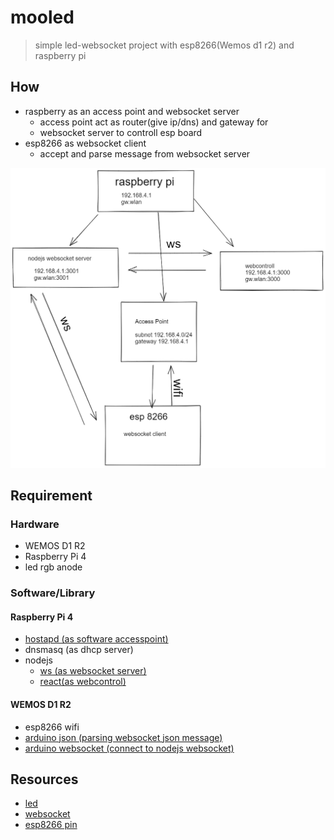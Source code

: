 # mooled

> simple led-websocket project with esp8266(Wemos d1 r2) and raspberry pi


## How

- raspberry as an access point and websocket server
    - access point act as router(give ip/dns) and gateway for
    - websocket server to controll esp board
- esp8266 as websocket client
    - accept and parse message from websocket server

![networkdiagram](./resources/networkdiagram.png)

## Requirement
### Hardware 

- WEMOS D1 R2
- Raspberry Pi 4 
- led rgb anode

### Software/Library

#### Raspberry Pi 4

- [hostapd (as software accesspoint)](https://www.raspberrypi.org/documentation/configuration/wireless/access-point-routed.md)
- dnsmasq (as dhcp server)
- nodejs
    - [ws (as websocket server)](https://github.com/websockets/ws)
    - [react(as webcontrol)](https://reactjs.org)

#### WEMOS D1 R2

- esp8266 wifi
- [arduino json (parsing websocket json message)](https://arduinojson.org/v6/example/parser/)
- [arduino websocket (connect to nodejs websocket)](https://github.com/gilmaimon/ArduinoWebsockets)

## Resources

- [led](http://arduino.vn/bai-viet/530-lam-nao-de-dieu-khien-led-rgb-led-3-mau)
- [websocket](https://hocarm.org/esp8266-web-server-va-client-voi-web-socket/)
- [esp8266 pin](https://randomnerdtutorials.com/esp8266-pinout-reference-gpios/)
